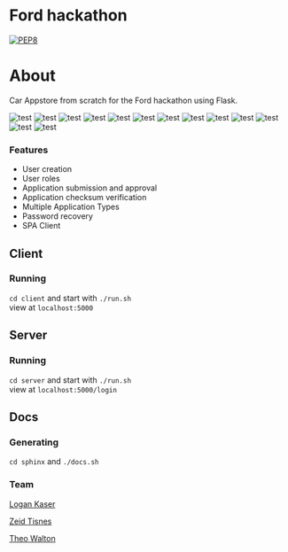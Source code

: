 # Ford hackathon

[![PEP8](https://img.shields.io/badge/code%20style-pep8-orange.svg)](https://www.python.org/dev/peps/pep-0008/)

# About

Car Appstore from scratch for the Ford hackathon using Flask.

![test](resources/login.png)
![test](resources/register.png)
![test](resources/register2.png)
![test](resources/home_user.png)
![test](resources/tos.png)
![test](resources/home_dev.png)
![test](resources/app_submission.png)
![test](resources/app_overview.png)
![test](resources/home_admin.png)
![test](resources/admin_panel.png)
![test](resources/admin_approve.png)
![test](resources/admin_search.png)
![test](resources/admin_management.png)

### Features
* User creation
* User roles
* Application submission and approval
* Application checksum verification
* Multiple Application Types
* Password recovery
* SPA Client

## Client

### Running
`cd client` and start with `./run.sh`  
view at `localhost:5000`

## Server

### Running

`cd server` and start with `./run.sh`  
view at `localhost:5000/login`

## Docs

### Generating
`cd sphinx` and `./docs.sh`

### Team

[Logan Kaser](https://github.com/logankaser)

[Zeid Tisnes](https://github.com/zedin27)

[Theo Walton](https://github.com/theo-walton)
